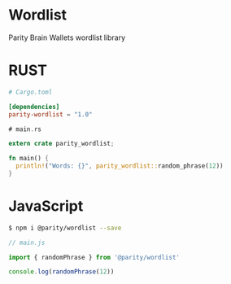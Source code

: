# Wordlist
Parity Brain Wallets wordlist library


# RUST

```toml
# Cargo.toml

[dependencies]
parity-wordlist = "1.0"
```

```rust
# main.rs

extern crate parity_wordlist;

fn main() {
  println!("Words: {}", parity_wordlist::random_phrase(12))
}
```


# JavaScript


```bash
$ npm i @parity/wordlist --save
```


```js
// main.js

import { randomPhrase } from '@parity/wordlist'

console.log(randomPhrase(12))
```

